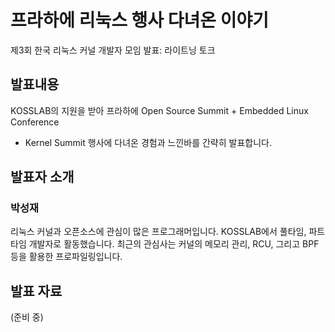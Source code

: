 # 프라하에 리눅스 행사 다녀온 이야기
제3회 한국 리눅스 커널 개발자 모임 발표: 라이트닝 토크

## 발표내용

KOSSLAB의 지원을 받아 프라하에 Open Source Summit + Embedded Linux Conference
+ Kernel Summit 행사에 다녀온 경험과 느낀바를 간략히 발표합니다.

## 발표자 소개

### 박성재
리눅스 커널과 오픈소스에 관심이 많은 프로그래머입니다.
KOSSLAB에서 풀타임, 파트타임 개발자로 활동했습니다.
최근의 관심사는 커널의 메모리 관리, RCU, 그리고 BPF 등을 활용한 프로파일링입니다.

## 발표 자료
(준비 중)

